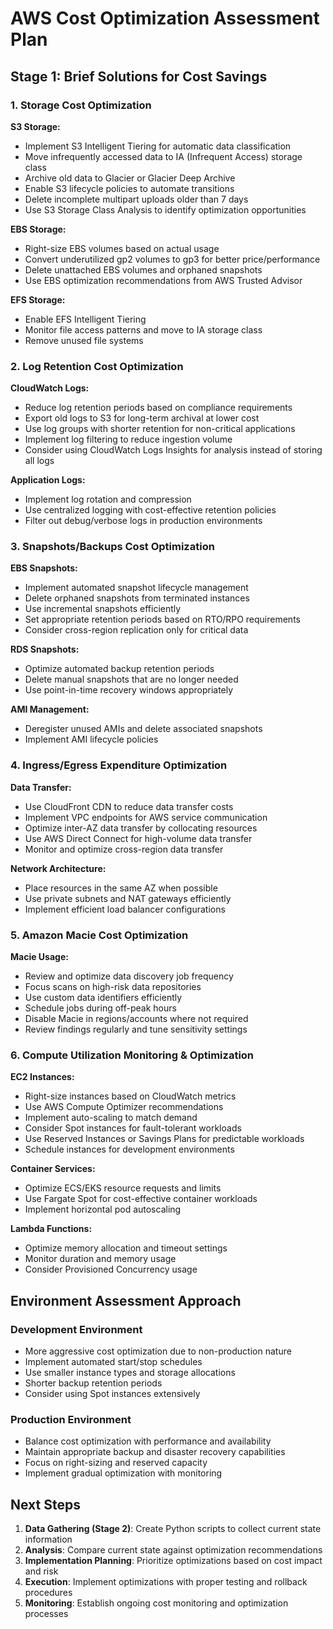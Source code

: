 # AWS Cost Optimization Assessment Plan

## Stage 1: Brief Solutions for Cost Savings

### 1. Storage Cost Optimization

**S3 Storage:**
- Implement S3 Intelligent Tiering for automatic data classification
- Move infrequently accessed data to IA (Infrequent Access) storage class
- Archive old data to Glacier or Glacier Deep Archive
- Enable S3 lifecycle policies to automate transitions
- Delete incomplete multipart uploads older than 7 days
- Use S3 Storage Class Analysis to identify optimization opportunities

**EBS Storage:**
- Right-size EBS volumes based on actual usage
- Convert underutilized gp2 volumes to gp3 for better price/performance
- Delete unattached EBS volumes and orphaned snapshots
- Use EBS optimization recommendations from AWS Trusted Advisor

**EFS Storage:**
- Enable EFS Intelligent Tiering
- Monitor file access patterns and move to IA storage class
- Remove unused file systems

### 2. Log Retention Cost Optimization

**CloudWatch Logs:**
- Reduce log retention periods based on compliance requirements
- Export old logs to S3 for long-term archival at lower cost
- Use log groups with shorter retention for non-critical applications
- Implement log filtering to reduce ingestion volume
- Consider using CloudWatch Logs Insights for analysis instead of storing all logs

**Application Logs:**
- Implement log rotation and compression
- Use centralized logging with cost-effective retention policies
- Filter out debug/verbose logs in production environments

### 3. Snapshots/Backups Cost Optimization

**EBS Snapshots:**
- Implement automated snapshot lifecycle management
- Delete orphaned snapshots from terminated instances
- Use incremental snapshots efficiently
- Set appropriate retention periods based on RTO/RPO requirements
- Consider cross-region replication only for critical data

**RDS Snapshots:**
- Optimize automated backup retention periods
- Delete manual snapshots that are no longer needed
- Use point-in-time recovery windows appropriately

**AMI Management:**
- Deregister unused AMIs and delete associated snapshots
- Implement AMI lifecycle policies

### 4. Ingress/Egress Expenditure Optimization

**Data Transfer:**
- Use CloudFront CDN to reduce data transfer costs
- Implement VPC endpoints for AWS service communication
- Optimize inter-AZ data transfer by collocating resources
- Use AWS Direct Connect for high-volume data transfer
- Monitor and optimize cross-region data transfer

**Network Architecture:**
- Place resources in the same AZ when possible
- Use private subnets and NAT gateways efficiently
- Implement efficient load balancer configurations

### 5. Amazon Macie Cost Optimization

**Macie Usage:**
- Review and optimize data discovery job frequency
- Focus scans on high-risk data repositories
- Use custom data identifiers efficiently
- Schedule jobs during off-peak hours
- Disable Macie in regions/accounts where not required
- Review findings regularly and tune sensitivity settings

### 6. Compute Utilization Monitoring & Optimization

**EC2 Instances:**
- Right-size instances based on CloudWatch metrics
- Use AWS Compute Optimizer recommendations
- Implement auto-scaling to match demand
- Consider Spot instances for fault-tolerant workloads
- Use Reserved Instances or Savings Plans for predictable workloads
- Schedule instances for development environments

**Container Services:**
- Optimize ECS/EKS resource requests and limits
- Use Fargate Spot for cost-effective container workloads
- Implement horizontal pod autoscaling

**Lambda Functions:**
- Optimize memory allocation and timeout settings
- Monitor duration and memory usage
- Consider Provisioned Concurrency usage

## Environment Assessment Approach

### Development Environment
- More aggressive cost optimization due to non-production nature
- Implement automated start/stop schedules
- Use smaller instance types and storage allocations
- Shorter backup retention periods
- Consider using Spot instances extensively

### Production Environment
- Balance cost optimization with performance and availability
- Maintain appropriate backup and disaster recovery capabilities
- Focus on right-sizing and reserved capacity
- Implement gradual optimization with monitoring

## Next Steps

1. **Data Gathering (Stage 2)**: Create Python scripts to collect current state information
2. **Analysis**: Compare current state against optimization recommendations
3. **Implementation Planning**: Prioritize optimizations based on cost impact and risk
4. **Execution**: Implement optimizations with proper testing and rollback procedures
5. **Monitoring**: Establish ongoing cost monitoring and optimization processes